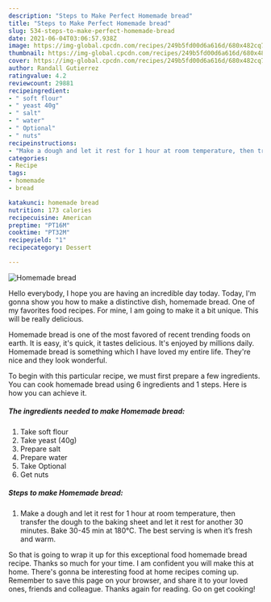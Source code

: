 ```yaml
---
description: "Steps to Make Perfect Homemade bread"
title: "Steps to Make Perfect Homemade bread"
slug: 534-steps-to-make-perfect-homemade-bread
date: 2021-06-04T03:06:57.938Z
image: https://img-global.cpcdn.com/recipes/249b5fd00d6a616d/680x482cq70/homemade-bread-recipe-main-photo.jpg
thumbnail: https://img-global.cpcdn.com/recipes/249b5fd00d6a616d/680x482cq70/homemade-bread-recipe-main-photo.jpg
cover: https://img-global.cpcdn.com/recipes/249b5fd00d6a616d/680x482cq70/homemade-bread-recipe-main-photo.jpg
author: Randall Gutierrez
ratingvalue: 4.2
reviewcount: 29881
recipeingredient:
- " soft flour"
- " yeast 40g"
- " salt"
- " water"
- " Optional"
- " nuts"
recipeinstructions:
- "Make a dough and let it rest for 1 hour at room temperature, then transfer the dough to the baking sheet and let it rest for another 30 minutes. Bake 30-45 min at 180°C. The best serving is when it’s fresh and warm."
categories:
- Recipe
tags:
- homemade
- bread

katakunci: homemade bread 
nutrition: 173 calories
recipecuisine: American
preptime: "PT16M"
cooktime: "PT32M"
recipeyield: "1"
recipecategory: Dessert

---
```



![Homemade bread](https://img-global.cpcdn.com/recipes/249b5fd00d6a616d/680x482cq70/homemade-bread-recipe-main-photo.jpg)

Hello everybody, I hope you are having an incredible day today. Today, I'm gonna show you how to make a distinctive dish, homemade bread. One of my favorites food recipes. For mine, I am going to make it a bit unique. This will be really delicious.



Homemade bread is one of the most favored of recent trending foods on earth. It is easy, it's quick, it tastes delicious. It's enjoyed by millions daily. Homemade bread is something which I have loved my entire life. They're nice and they look wonderful.


To begin with this particular recipe, we must first prepare a few ingredients. You can cook homemade bread using 6 ingredients and 1 steps. Here is how you can achieve it.

<!--inarticleads1-->

##### The ingredients needed to make Homemade bread:

1. Take  soft flour
1. Take  yeast (40g)
1. Prepare  salt
1. Prepare  water
1. Take  Optional
1. Get  nuts




<!--inarticleads2-->

##### Steps to make Homemade bread:

1. Make a dough and let it rest for 1 hour at room temperature, then transfer the dough to the baking sheet and let it rest for another 30 minutes. Bake 30-45 min at 180°C. The best serving is when it’s fresh and warm.




So that is going to wrap it up for this exceptional food homemade bread recipe. Thanks so much for your time. I am confident you will make this at home. There's gonna be interesting food at home recipes coming up. Remember to save this page on your browser, and share it to your loved ones, friends and colleague. Thanks again for reading. Go on get cooking!
